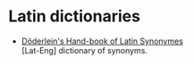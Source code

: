 # Latin dictionaries

* [Döderlein's Hand-book of Latin Synonymes](https://github.com/nikita-moor/latin-dictionary/tree/master/Doederlein1874) \
    \[Lat-Eng\] dictionary of synonyms.
